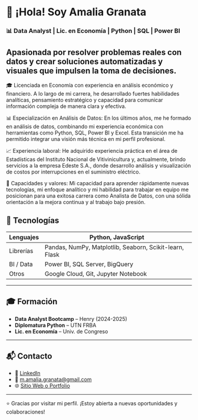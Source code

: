 # 👋 ¡Hola! Soy Amalia Granata

### 📊 Data Analyst | Lic. en Economía | Python | SQL | Power BI

Apasionada por resolver problemas reales con datos y crear soluciones automatizadas y visuales que impulsen la toma de decisiones. 
---

🎓 Licenciada en Economía con experiencia en análisis económico y financiero. A lo largo de mi carrera, he desarrollado fuertes habilidades analíticas, pensamiento estratégico y capacidad para comunicar información compleja de manera clara y efectiva.

📊 Especialización en Análisis de Datos: En los últimos años, me he formado en análisis de datos, combinando mi experiencia económica con herramientas como Python, SQL, Power BI y Excel. Esta transición me ha permitido integrar una visión más técnica en mi perfil profesional.

📈 Experiencia laboral: He adquirido experiencia práctica en el área de Estadísticas del Instituto Nacional de Vitivinicultura y, actualmente, brindo servicios a la empresa Edeste S.A., donde desarrollo análisis y visualización de costos por interrupciones en el suministro eléctrico.

🚀 Capacidades y valores: Mi capacidad para aprender rápidamente nuevas tecnologías, mi enfoque analítico y mi habilidad para trabajar en equipo me posicionan para una exitosa carrera como Analista de Datos, con una sólida orientación a la mejora continua y al trabajo bajo presión.


## 🧰 Tecnologías

| Lenguajes     | Python, JavaScript |
|---------------|--------------------|
| Librerías     | Pandas, NumPy, Matplotlib, Seaborn, Scikit-learn, Flask |
| BI / Data     | Power BI, SQL Server, BigQuery |
| Otros         | Google Cloud, Git, Jupyter Notebook |

---

## 🎓 Formación

- **Data Analyst Bootcamp** – Henry (2024-2025)  
- **Diplomatura Python** – UTN FRBA  
- **Lic. en Economía** – Univ. de Congreso  

---

## 📬 Contacto

- 💼 [LinkedIn](https://linkedin.com/in/amaliagranata10)
- 📧 m.amalia.granata@gmail.com
- 🌐 [Sitio Web o Portfolio](https://github.com/amaliagra10)

---

⭐ Gracias por visitar mi perfil. ¡Estoy abierta a nuevas oportunidades y colaboraciones!
